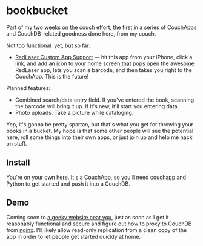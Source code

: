 bookbucket
====

Part of my [two weeks on the couch](http://weblog.fredalger.net/) effort, the first in a series of CouchApps and CouchDB-related goodness done here, from my couch.

Not too functional, yet, but so far:

 * [RedLaser Custom App Support](http://redlaser.com/apps) &mdash; hit this app from your iPhone, click a link, and add an icon to your home screen that pops open the awesome RedLaser app, lets you scan a barcode, and then takes you right to the CouchApp.  This is the future!


Planned features:

 * Combined search/data entry field.  If you've entered the book, scanning the barcode will bring it up.  If it's new, it'll start you entering data.
 * Photo uploads.  Take a picture while cataloging.

Yep, it's gonna be pretty spartan, but that's what you get for throwing your books in a bucket.  My hope is that some other people will see the potential here, roll some things into their own apps, or just join up and help me hack on stuff.

Install
---
You're on your own here.  It's a CouchApp, so you'll need [couchapp](http://couchapp.org) and Python to get started and push it into a CouchDB.

Demo
---
Coming soon to [a geeky website near you](http://bookbucket.fredalger.net), just as soon as I get it reasonably functional and secure and figure out how to proxy to CouchDB from [nginx](http://nginx.org).  I'll likely allow read-only replication from a clean copy of the app in order to let people get started quickly at home.
